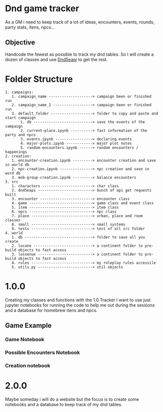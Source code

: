 # Dnd game tracker

As a GM i need to keep track of a lot of ideas, encounters, events, rounds, party stats, itens, npcs...

## Objective

Handcode the fewest as possible to track my dnd tables. So I will create a dozen of classes and use [Dnd5eapi](https://www.dnd5eapi.co/) to get the rest.

# Folder Structure

    1. campaigns:
       1. campaign_name --------------------> campaign been or finished run
       2. campaign_name_2 ------------------> campaign been or finished run
       3. default_folder -------------------> folder to copy and paste and start campaign
           1. db ---------------------------> save the events of the campaign
           2. current-place.ipynb ----------> fast information of the party and npcs
           3. events.ipynb -----------------> declaring events
           4. major-plots.ipynb ------------> major plot notes
           5. random-encounters.ipynb ------> random encounters / happenings
    2. creation:
       1. encounter-creation.ipynb ---------> encounter creation and save in world db
       2. npc-creation.ipynb ---------------> npc creation and save in word db
       3. mob-group-creation.ipynb ---------> balance encounters
    3. src
       1. characters -----------------------> char class
       2. dnd5eapi -------------------------> bunch of api get requests built
       3. encounter ------------------------> encounter class
       4. game -----------------------------> game class and event class
       5. item -----------------------------> item class
       6. npcs -----------------------------> npc class
       7. place ----------------------------> urban, place and room classes
       8. small ----------------------------> small systems
       9. tests ----------------------------> test of all src folder
    4. world
       1. db -------------------------------> folder to save all you create
       2. locane ---------------------------> a continent folder to pre-build objects to fast access
       3. lossenue -------------------------> a continent folder to pre-build objects to fast access
       4. rules ----------------------------> my roleplay rules accessile
       5. utils.py -------------------------> util objects

# 1.0.0

Creating my classes and functions with the 1.0 Tracker I want to use just jupyter notebooks for running the code to help me out during the sessions and a database for homebrew itens and npcs.

## Game Example

### Game Notebook

### Possible Encounters Notebook

### Creation notebook

# 2.0.0

Maybe someday i will do a website but the focus is to create some notebooks and a database to keep track of my dnd tables.
